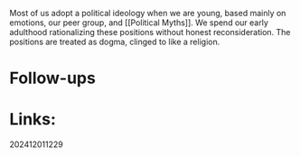 Most of us adopt a political ideology when we are young, based mainly on emotions, our peer group, and [[Political Myths]]. We spend our early adulthood rationalizing these positions without honest reconsideration. The positions are treated as dogma, clinged to like a religion. 


# Follow-ups


# Links: 



202412011229
